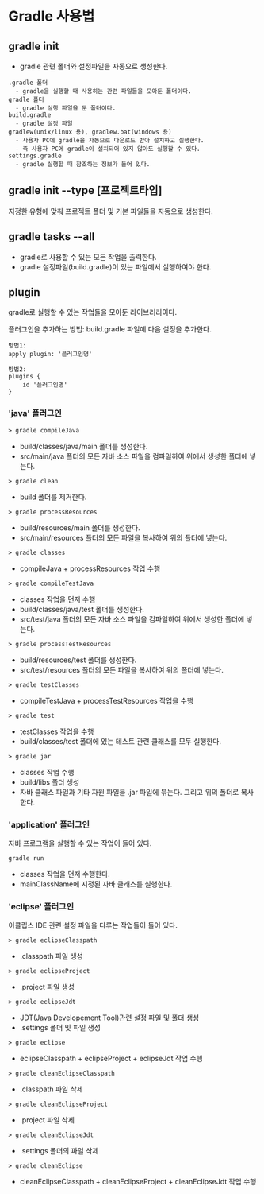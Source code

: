 # Gradle 사용법

## gradle init
- gradle 관련 폴더와 설정파일을 자동으로 생성한다.
```
.gradle 폴더
  - gradle을 실행할 때 사용하는 관련 파일들을 모아둔 폴더이다.
gradle 폴더 
  - gradle 실행 파일을 둔 폴더이다.
build.gradle
  - gradle 설정 파일 
gradlew(unix/linux 용), gradlew.bat(windows 용)
  - 사용자 PC에 gradle을 자동으로 다운로드 받아 설치하고 실행한다.
  - 즉 사용자 PC에 gradle이 설치되어 있지 않아도 실행할 수 있다.  
settings.gradle
  - gradle 실행할 때 참조하는 정보가 들어 있다. 
```

## gradle init --type [프로젝트타입]
지정한 유형에 맞춰 프로젝트 폴더 및 기본 파일들을 자동으로 생성한다.

## gradle tasks --all
 - gradle로 사용할 수 있는 모든 작업을 출력한다.
 - gradle 설정파일(build.gradle)이 있는 파일에서 실행하여야 한다.

## plugin
gradle로 실행할 수 있는 작업들을 모아둔 라이브러리이다.

플러그인을 추가하는 방법: build.gradle 파일에 다음 설정을 추가한다. 
```
방법1:
apply plugin: '플러그인명'

방법2:
plugins {
    id '플러그인명'
}
```

### 'java' 플러그인 
```
> gradle compileJava
```
- build/classes/java/main 폴더를 생성한다.
- src/main/java 폴더의 모든 자바 소스 파일을 컴파일하여 위에서 생성한 폴더에 넣는다.


```
> gradle clean
```
- build 폴더를 제거한다.

```
> gradle processResources
```
- build/resources/main 폴더를 생성한다.
- src/main/resources 폴더의 모든 파일을 복사하여 위의 폴더에 넣는다.


```
> gradle classes
```
- compileJava + processResources 작업 수행

```
> gradle compileTestJava
```
- classes 작업을 먼저 수행
- build/classes/java/test 폴더를 생성한다.
- src/test/java 폴더의 모든 자바 소스 파일을 컴파일하여 위에서 생성한 폴더에 넣는다.

```
> gradle processTestResources
```
- build/resources/test 폴더를 생성한다.
- src/test/resources 폴더의 모든 파일을 복사하여 위의 폴더에 넣는다.

```
> gradle testClasses
```
- compileTestJava + processTestResources 작업을 수행 

```
> gradle test
```
- testClasses 작업을 수행
- build/classes/test 폴더에 있는 테스트 관련 클래스를 모두 실행한다. 

```
> gradle jar
```
- classes 작업 수행
- build/libs 폴더 생성
- 자바 클래스 파일과 기타 자원 파일을 .jar 파일에 묶는다. 그리고 위의 폴더로 복사한다.

### 'application' 플러그인
자바 프로그램을 실행할 수 있는 작업이 들어 있다.

```
gradle run
```
- classes 작업을 먼저 수행한다.
- mainClassName에 지정된 자바 클래스를 실행한다.

### 'eclipse' 플러그인
이클립스 IDE 관련 설정 파일을 다루는 작업들이 들어 있다.

```
> gradle eclipseClasspath
```
- .classpath 파일 생성

```
> gradle eclipseProject
```
- .project 파일 생성

```
> gradle eclipseJdt
```
- JDT(Java Developement Tool)관련 설정 파일 및 폴더 생성 
- .settings 폴더 및 파일 생성

```
> gradle eclipse
```
- eclipseClasspath + eclipseProject + eclipseJdt 작업 수행

```
> gradle cleanEclipseClasspath
```
- .classpath 파일 삭제

```
> gradle cleanEclipseProject
```
- .project 파일 삭제

```
> gradle cleanEclipseJdt
```
- .settings 폴더의 파일 삭제

```
> gradle cleanEclipse
```
- cleanEclipseClasspath + cleanEclipseProject + cleanEclipseJdt 작업 수행







